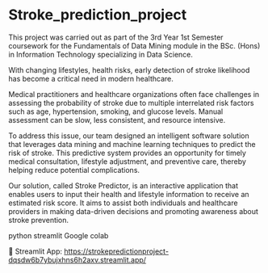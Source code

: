 # Stroke_prediction_project

This project was carried out as part of the 3rd Year 1st Semester coursework for the Fundamentals of Data Mining module in the BSc. (Hons) in Information Technology specializing in Data Science.

With changing lifestyles, health risks, early detection of stroke likelihood has become a critical need in modern healthcare.

Medical practitioners and healthcare organizations often face challenges in assessing the probability of stroke due to multiple interrelated risk factors such as age, hypertension, smoking, and glucose levels. Manual assessment can be slow, less consistent, and resource intensive.

To address this issue, our team designed an intelligent software solution that leverages data mining and machine learning techniques to predict the risk of stroke. This predictive system provides an opportunity for timely medical consultation, lifestyle adjustment, and preventive care, thereby helping reduce potential complications.

Our solution, called Stroke Predictor, is an interactive application that enables users to input their health and lifestyle information to receive an estimated risk score. It aims to assist both individuals and healthcare providers in making data-driven decisions and promoting awareness about stroke prevention.

python
streamlit
Google colab

🚀 Streamlit App: https://strokepredictionproject-dqsdw6b7ybujxhns6h2axv.streamlit.app/
